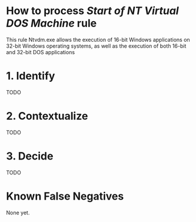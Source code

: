 # How to process *Start of NT Virtual DOS Machine* rule
This rule Ntvdm.exe allows the execution of 16-bit Windows applications on 32-bit Windows operating systems, as well as the execution of both 16-bit and 32-bit DOS applications

# 1. Identify
TODO

# 2. Contextualize
TODO

# 3. Decide
TODO

# Known False Negatives
None yet.

